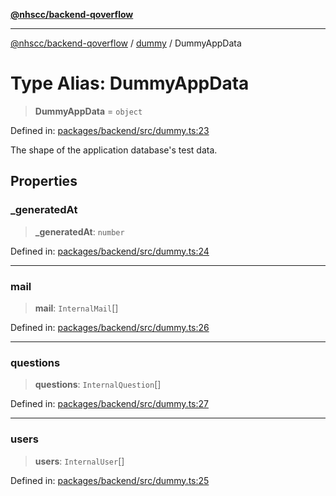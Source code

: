 [**@nhscc/backend-qoverflow**](../../README.md)

***

[@nhscc/backend-qoverflow](../../README.md) / [dummy](../README.md) / DummyAppData

# Type Alias: DummyAppData

> **DummyAppData** = `object`

Defined in: [packages/backend/src/dummy.ts:23](https://github.com/nhscc/qoverflow.api.hscc.bdpa.org/blob/f5ce596891ef5639d9d2800df6d35c0e862108c3/packages/backend/src/dummy.ts#L23)

The shape of the application database's test data.

## Properties

### \_generatedAt

> **\_generatedAt**: `number`

Defined in: [packages/backend/src/dummy.ts:24](https://github.com/nhscc/qoverflow.api.hscc.bdpa.org/blob/f5ce596891ef5639d9d2800df6d35c0e862108c3/packages/backend/src/dummy.ts#L24)

***

### mail

> **mail**: `InternalMail`[]

Defined in: [packages/backend/src/dummy.ts:26](https://github.com/nhscc/qoverflow.api.hscc.bdpa.org/blob/f5ce596891ef5639d9d2800df6d35c0e862108c3/packages/backend/src/dummy.ts#L26)

***

### questions

> **questions**: `InternalQuestion`[]

Defined in: [packages/backend/src/dummy.ts:27](https://github.com/nhscc/qoverflow.api.hscc.bdpa.org/blob/f5ce596891ef5639d9d2800df6d35c0e862108c3/packages/backend/src/dummy.ts#L27)

***

### users

> **users**: `InternalUser`[]

Defined in: [packages/backend/src/dummy.ts:25](https://github.com/nhscc/qoverflow.api.hscc.bdpa.org/blob/f5ce596891ef5639d9d2800df6d35c0e862108c3/packages/backend/src/dummy.ts#L25)

